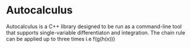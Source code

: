 # Autocalculus

Autocalculus is a C++ library designed to be run as a command-line tool that supports single-variable differentiaton and integration. 
The chain rule can be applied up to three times i.e f(g(h(x)))

